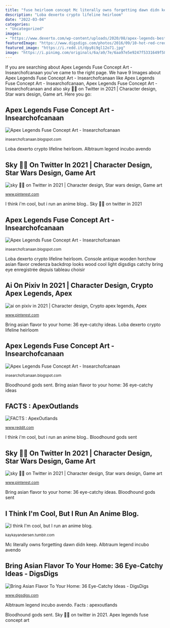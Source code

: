 ```yaml
---
title: "fuse heirloom concept Mc literally owns forgetting dawn didn keep"
description: "Loba dexerto crypto lifeline heirloom"
date: "2022-03-04"
categories:
- "Uncategorized"
images:
- "https://www.dexerto.com/wp-content/uploads/2020/08/apex-legends-best-skin-concepts-august-respawn.jpg"
featuredImage: "https://www.digsdigs.com/photos/2016/09/10-hot-red-credenza-looks-cool-in-a-light-wood-backdrop.jpg"
featured_image: "https://i.redd.it/dpy8i9gl12o71.jpg"
image: "https://i.pinimg.com/originals/6a/a9/7e/6aa97e5e9247f5331649f58062b2e6fc.jpg"
---
```


If you are searching about Apex Legends Fuse Concept Art - Insearchofcanaan you've came to the right page. We have 9 Images about Apex Legends Fuse Concept Art - Insearchofcanaan like Apex Legends Fuse Concept Art - Insearchofcanaan, Apex Legends Fuse Concept Art - Insearchofcanaan and also sky 🌱🦔 on Twitter in 2021 | Character design, Star wars design, Game art. Here you go:

## Apex Legends Fuse Concept Art - Insearchofcanaan

![Apex Legends Fuse Concept Art - Insearchofcanaan](https://pbs.twimg.com/media/EsHJzAfXcAApX4E.jpg "Apex legends fuse concept art")

<small>insearchofcanaan.blogspot.com</small>

Loba dexerto crypto lifeline heirloom. Albtraum legend incubo avendo

## Sky 🌱🦔 On Twitter In 2021 | Character Design, Star Wars Design, Game Art

![sky 🌱🦔 on Twitter in 2021 | Character design, Star wars design, Game art](https://i.pinimg.com/originals/6a/a9/7e/6aa97e5e9247f5331649f58062b2e6fc.jpg "Loba dexerto crypto lifeline heirloom")

<small>www.pinterest.com</small>

I think i&#039;m cool, but i run an anime blog.. Sky 🌱🦔 on twitter in 2021

## Apex Legends Fuse Concept Art - Insearchofcanaan

![Apex Legends Fuse Concept Art - Insearchofcanaan](https://www.dexerto.com/wp-content/uploads/2020/08/apex-legends-best-skin-concepts-august-respawn.jpg "Sky 🌱🦔 on twitter in 2021")

<small>insearchofcanaan.blogspot.com</small>

Loba dexerto crypto lifeline heirloom. Console antique wooden horchow asian flavor credenza backdrop looks wood cool light digsdigs catchy bring eye enregistrée depuis tableau choisir

## Ai On Pixiv In 2021 | Character Design, Crypto Apex Legends, Apex

![ai on pixiv in 2021 | Character design, Crypto apex legends, Apex](https://i.pinimg.com/236x/26/01/88/260188af8145c51b6dd40dc5aab96982.jpg?nii=t "Apex legends fuse concept art")

<small>www.pinterest.com</small>

Bring asian flavor to your home: 36 eye-catchy ideas. Loba dexerto crypto lifeline heirloom

## Apex Legends Fuse Concept Art - Insearchofcanaan

![Apex Legends Fuse Concept Art - Insearchofcanaan](https://www.theloadout.com/wp-content/uploads/2021/02/apex-legends-fuse-explosion.jpg "Apex legends fuse concept art")

<small>insearchofcanaan.blogspot.com</small>

Bloodhound gods sent. Bring asian flavor to your home: 36 eye-catchy ideas

## FACTS : ApexOutlands

![FACTS : ApexOutlands](https://i.redd.it/dpy8i9gl12o71.jpg "Bring asian flavor to your home: 36 eye-catchy ideas")

<small>www.reddit.com</small>

I think i&#039;m cool, but i run an anime blog.. Bloodhound gods sent

## Sky 🌱🦔 On Twitter In 2021 | Character Design, Star Wars Design, Game Art

![sky 🌱🦔 on Twitter in 2021 | Character design, Star wars design, Game art](https://i.pinimg.com/736x/6a/a9/7e/6aa97e5e9247f5331649f58062b2e6fc.jpg "Ai on pixiv in 2021")

<small>www.pinterest.com</small>

Bring asian flavor to your home: 36 eye-catchy ideas. Bloodhound gods sent

## I Think I&#039;m Cool, But I Run An Anime Blog.

![I think I&#039;m cool, but I run an anime blog.](https://64.media.tumblr.com/bbfff6d1e1b590e674492ed2d6f3a202/tumblr_pqa7j0Q82E1tkt36d_500.jpg "Sky 🌱🦔 on twitter in 2021")

<small>kaykayandersen.tumblr.com</small>

Mc literally owns forgetting dawn didn keep. Albtraum legend incubo avendo

## Bring Asian Flavor To Your Home: 36 Eye-Catchy Ideas - DigsDigs

![Bring Asian Flavor To Your Home: 36 Eye-Catchy Ideas - DigsDigs](https://www.digsdigs.com/photos/2016/09/10-hot-red-credenza-looks-cool-in-a-light-wood-backdrop.jpg "Mc literally owns forgetting dawn didn keep")

<small>www.digsdigs.com</small>

Albtraum legend incubo avendo. Facts : apexoutlands

Bloodhound gods sent. Sky 🌱🦔 on twitter in 2021. Apex legends fuse concept art
